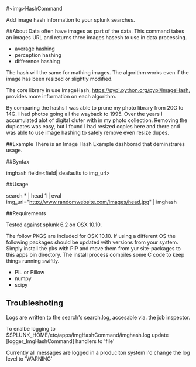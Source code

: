 #&lt;img&gt;HashCommand

Add image hash information to your splunk searches.

##About
Data often have images as part of the data.  This command takes an images URL
and returns three images hasesh to use in data processing. 

* average hashing 
* perception hashing 
* difference hashing 

The hash will the same for mathing images.  The algorithm works even if the
image has been resized or slightly modified.

The core library in use ImageHash, https://pypi.python.org/pypi/ImageHash,
provides more information on each algorithm.

By comparing the hashs I was able to prune  my photo library from 20G to 14G. I
had photos going all the wayback to 1995.  Over the years I accumulated alot of
digital cluter with in my photo collection. Removing the dupicates was easy,
but I found I had resized copies here and there and was able to use image
hashing to safely remove even resize dupes. 


##Example
There is an Image Hash Example dashborad that deminstrares usage. 

##Syntax

imghash field=&lt;field| deafaults to img_url&gt;

##Usage

search * | head 1 | eval img_url="http://www.randomwebsite.com/images/head.jpg" | imghash

##Requirements

Tested against splunk 6.2 on OSX 10.10.

The follow PKGS are included for OSX 10.10.  If using a different OS the
following packages should be updated with versions from your system.  Simply
install the pks with PIP and move them from yur site-packages to this apps bin
directory.  The install process compiles some C code to keep things running
swiftly. 

* PIL or Pillow
* numpy
* scipy

## Troubleshoting
Logs are written to the search's search.log, accesable via. the job inspector.

To enalbe logging to $SPLUNK_HOME/etc/apps/ImgHashCommand/imghash.log update
 [logger_ImgHashCommand] handlers to 'file'

Currently all messages are logged in a produciton system I'd change the log
level to 'WARNING'




